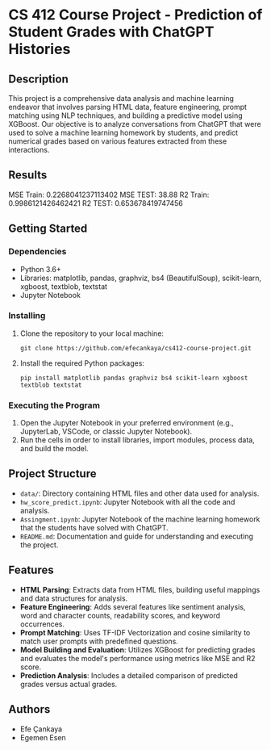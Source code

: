 # CS 412 Course Project - Prediction of Student Grades with ChatGPT Histories

## Description

This project is a comprehensive data analysis and machine learning endeavor that involves parsing HTML data, feature engineering, prompt matching using NLP techniques, and building a predictive model using XGBoost. Our objective is to analyze conversations from ChatGPT that were used to solve a machine learning homework by students, and predict numerical grades based on various features extracted from these interactions.

## Results

MSE Train: 0.2268041237113402
MSE TEST: 38.88
R2 Train: 0.9986121426462421
R2 TEST: 0.653678419747456

## Getting Started

### Dependencies

- Python 3.6+
- Libraries: matplotlib, pandas, graphviz, bs4 (BeautifulSoup), scikit-learn, xgboost, textblob, textstat
- Jupyter Notebook

### Installing

1. Clone the repository to your local machine:
   ```
   git clone https://github.com/efecankaya/cs412-course-project.git
   ```
2. Install the required Python packages:
   ```
   pip install matplotlib pandas graphviz bs4 scikit-learn xgboost textblob textstat
   ```

### Executing the Program

1. Open the Jupyter Notebook in your preferred environment (e.g., JupyterLab, VSCode, or classic Jupyter Notebook).
2. Run the cells in order to install libraries, import modules, process data, and build the model.

## Project Structure

- `data/`: Directory containing HTML files and other data used for analysis.
- `hw_score_predict.ipynb`: Jupyter Notebook with all the code and analysis.
- `Assingment.ipynb`: Jupyter Notebook of the machine learning homework that the students have solved with ChatGPT.
- `README.md`: Documentation and guide for understanding and executing the project.

## Features

- **HTML Parsing**: Extracts data from HTML files, building useful mappings and data structures for analysis.
- **Feature Engineering**: Adds several features like sentiment analysis, word and character counts, readability scores, and keyword occurrences.
- **Prompt Matching**: Uses TF-IDF Vectorization and cosine similarity to match user prompts with predefined questions.
- **Model Building and Evaluation**: Utilizes XGBoost for predicting grades and evaluates the model's performance using metrics like MSE and R2 score.
- **Prediction Analysis**: Includes a detailed comparison of predicted grades versus actual grades.

## Authors

- Efe Çankaya
- Egemen Esen
